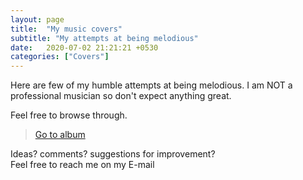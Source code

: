 ```yaml
---
layout: page
title:  "My music covers"
subtitle: "My attempts at being melodious"
date:   2020-07-02 21:21:21 +0530
categories: ["Covers"]
---
```

Here are few of  my humble attempts at being melodious. 
I am NOT a professional musician so don't expect anything great.  

Feel free to browse through.

> [Go to album](https://photos.app.goo.gl/rQ3gQFAXUT28R1iHA "Go to album")   


Ideas? comments? suggestions for improvement?   
Feel free to reach me on my E-mail



